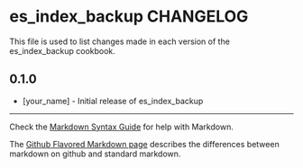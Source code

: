 es_index_backup CHANGELOG
=========================

This file is used to list changes made in each version of the es_index_backup cookbook.

0.1.0
-----
- [your_name] - Initial release of es_index_backup

- - -
Check the [Markdown Syntax Guide](http://daringfireball.net/projects/markdown/syntax) for help with Markdown.

The [Github Flavored Markdown page](http://github.github.com/github-flavored-markdown/) describes the differences between markdown on github and standard markdown.
